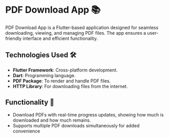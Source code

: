 <h1>PDF Download App 📚</h1>

PDF Download App is a Flutter-based application designed for seamless downloading, viewing, and managing PDF files. The app ensures a user-friendly interface and efficient functionality.

<h2>Technologies Used 🛠️</h2>
    <ul>
        <li><strong>Flutter Framework</strong>: Cross-platform development.</li>
        <li><strong>Dart</strong>: Programming language.</li>
        <li><strong>PDF Package</strong>: To render and handle PDF files.</li>
        <li><strong>HTTP Library</strong>: For downloading files from the internet.</li>
    </ul>

<h2>Functionality 🚀</h2>
  <ul>
        <li>Download PDFs with real-time progress updates, showing how much is downloaded and how much remains.</li>
        <li>Supports multiple PDF downloads simultaneously for added convenience</li>
  </ul>
  

